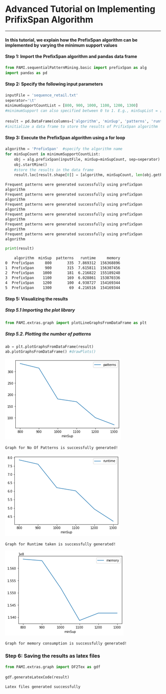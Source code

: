 # Advanced Tutorial on Implementing PrifixSpan Algorithm

***

#### In this tutorial, we explain how the PrefixSpan algorithm  can be implemented by varying the minimum support values

#### Step 1: Import the PrefixSpan algorithm and pandas data frame


```python
from PAMI.sequentialPatternMining.basic import prefixSpan as alg
import pandas as pd
```

#### Step 2: Specify the following input parameters


```python
inputFile = 'sequence_retail.txt'
seperator='\t'
minimumSupportCountList = [800, 900, 1000, 1100, 1200, 1300] 
#minimumSupport can also specified between 0 to 1. E.g., minSupList = [0.005, 0.006, 0.007, 0.008, 0.009]

result = pd.DataFrame(columns=['algorithm', 'minSup', 'patterns', 'runtime', 'memory']) 
#initialize a data frame to store the results of PrifixSpan algorithm
```

#### Step 3: Execute the PrefixSpan algorithm using a for loop


```python
algorithm = 'PrefixSpan'  #specify the algorithm name
for minSupCount in minimumSupportCountList:
    obj = alg.prefixSpan(inputFile, minSup=minSupCount, sep=seperator)
    obj.startMine()
    #store the results in the data frame
    result.loc[result.shape[0]] = [algorithm, minSupCount, len(obj.getPatterns()), obj.getRuntime(), obj.getMemoryRSS()]

```

    Frequent patterns were generated successfully using prefixSpan algorithm 
    Frequent patterns were generated successfully using prefixSpan algorithm 
    Frequent patterns were generated successfully using prefixSpan algorithm 
    Frequent patterns were generated successfully using prefixSpan algorithm 
    Frequent patterns were generated successfully using prefixSpan algorithm 
    Frequent patterns were generated successfully using prefixSpan algorithm 



```python
print(result)
```

        algorithm  minSup  patterns   runtime     memory
    0  PrefixSpan     800       335  7.869312  156368896
    1  PrefixSpan     900       315  7.615811  156307456
    2  PrefixSpan    1000       181  6.216822  155189248
    3  PrefixSpan    1100       169  6.028861  153870336
    4  PrefixSpan    1200       100  4.938727  154169344
    5  PrefixSpan    1300        69  4.216516  154169344


#### Step 5: Visualizing the results

##### Step 5.1 Importing the plot library


```python
from PAMI.extras.graph import plotLineGraphsFromDataFrame as plt
```

##### Step 5.2. Plotting the number of patterns


```python
ab = plt.plotGraphsFromDataFrame(result)
ab.plotGraphsFromDataFrame() #drawPlots()
```


    
![png](output_14_0.png)
    


    Graph for No Of Patterns is successfully generated!



    
![png](output_14_2.png)
    


    Graph for Runtime taken is successfully generated!



    
![png](output_14_4.png)
    


    Graph for memory consumption is successfully generated!


### Step 6: Saving the results as latex files

```python
from PAMI.extras.graph import DF2Tex as gdf

gdf.generateLatexCode(result)
```

    Latex files generated successfully



```python

```
